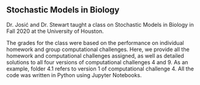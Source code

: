 ## Stochastic Models in Biology

Dr. Josić and Dr. Stewart taught a class on Stochastic Models in Biology in Fall 2020 at the University of Houston.

The grades for the class were based on the performance on individual homework and group computational challenges. Here, we provide all the homework and computational challenges assigned, as well as detailed solutions to all four versions of computational challenges 4 and 9. As an example, folder 4.1 refers to version 1 of computational challenge 4. All the code was written in Python using Jupyter Notebooks. 

